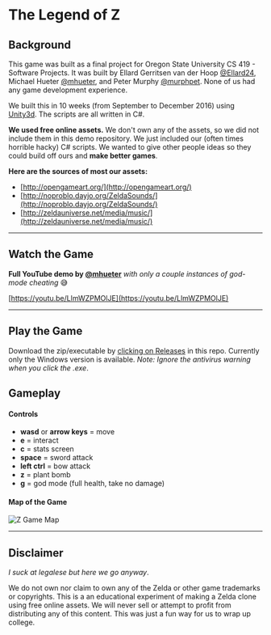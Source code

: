 # The Legend of Z

## Background

This game was built as a final project for Oregon State University CS 419 - Software Projects.
It was built by Ellard Gerritsen van der Hoop [@Ellard24](https://github.com/ellard24), Michael Hueter [@mhueter](https://github.com/mhueter), and Peter Murphy [@murphpet](https://github.com/murphpet). None of us had any game development experience.

We built this in 10 weeks (from September to December 2016) using [Unity3d](https://unity3d.com/). The scripts are all written in C#.

**We used free online assets.** We don't own any of the assets, so we did not include them in this demo repository. We just included our (often times horrible hacky) C# scripts. We wanted to give other people ideas so they could build off ours and **make better games**.


**Here are the sources of most our assets:**

- [http://opengameart.org/](http://opengameart.org/)
- [http://noproblo.dayjo.org/ZeldaSounds/](http://noproblo.dayjo.org/ZeldaSounds/)
- [http://zeldauniverse.net/media/music/](http://zeldauniverse.net/media/music/)

---

## Watch the Game

**Full YouTube demo by [@mhueter](https://github.com/mhueter)** _with only a couple instances of god-mode cheating_ :sweat_smile: 

[https://youtu.be/LlmWZPMOlJE](https://youtu.be/LlmWZPMOlJE)

---

## Play the Game 

Download the zip/executable by [clicking on Releases](https://github.com/mhueter/legend-of-z/releases) in this repo. Currently only the Windows version is available.
_Note: Ignore the antivirus warning when you click the .exe_.

## Gameplay

#### Controls

- **wasd** or **arrow keys** = move
- **e** = interact
- **c** = stats screen
- **space** = sword attack
- **left ctrl** = bow attack
- **z** = plant bomb
- **g** = god mode (full health, take no damage)

#### Map of the Game

![Z Game Map](https://raw.githubusercontent.com/mhueter/legend-of-z/master/map.png)

---

## Disclaimer

_I suck at legalese but here we go anyway_.


We do not own nor claim to own any of the Zelda or other game trademarks or copyrights. This is a an educational experiment of making a Zelda clone using free online assets.
We will never sell or attempt to profit from distributing any of this content. This was just a fun way for us to wrap up college.
